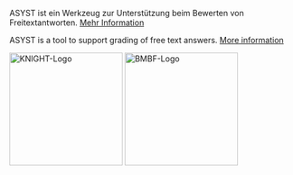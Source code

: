 ASYST ist ein Werkzeug zur Unterstützung beim Bewerten von Freitextantworten. <a href="README_DE.md">Mehr
Information</a>

ASYST is a tool to support grading of free text answers.  <a href="README_EN.md">More information</a>

<a href="https://www.hft-stuttgart.com/research/projects/current/knight-project"><img src="images/csm_Knight_Logo_eac7003904.webp" alt="KNIGHT-Logo" width="200"/></a> <img src="images/csm_BMBF_gefoerdert_vom_deutsch_48a18b1887.webp" alt="BMBF-Logo" width="200"/> 

